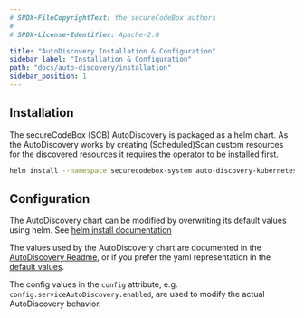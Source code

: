 ```yaml
---
# SPDX-FileCopyrightText: the secureCodeBox authors
#
# SPDX-License-Identifier: Apache-2.0

title: "AutoDiscovery Installation & Configuration"
sidebar_label: "Installation & Configuration"
path: "docs/auto-discovery/installation"
sidebar_position: 1
---
```


## Installation

The secureCodeBox (SCB) AutoDiscovery is packaged as a helm chart. As the AutoDiscovery works by creating (Scheduled)Scan custom resources for the discovered resources it requires the operator to be installed first.

```bash
helm install --namespace securecodebox-system auto-discovery-kubernetes secureCodeBox/auto-discovery-kubernetes
```

## Configuration

The AutoDiscovery chart can be modified by overwriting its default values using helm. See [helm install documentation](https://helm.sh/docs/intro/using_helm/#helm-install-installing-a-package)

The values used by the AutoDiscovery chart are documented in the [AutoDiscovery Readme](https://github.com/secureCodeBox/secureCodeBox/tree/main/auto-discovery/kubernetes#values), or if you prefer the yaml representation in the [default values](https://github.com/secureCodeBox/secureCodeBox/blob/main/auto-discovery/kubernetes/values.yaml).

The config values in the `config` attribute, e.g. `config.serviceAutoDiscovery.enabled`, are used to modify the actual AutoDiscovery behavior.
